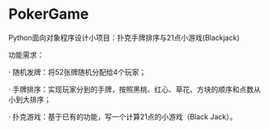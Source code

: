 # PokerGame
Python面向对象程序设计小项目：扑克手牌排序与21点小游戏(Blackjack)

功能需求：

· 随机发牌：将52张牌随机分配给4个玩家；

· 手牌排序：实现玩家分到的手牌，按照黑桃、红心、草花、方块的顺序和点数从小到大排序；

· 扑克游戏：基于已有的功能，写一个计算21点的小游戏（Black Jack）。

